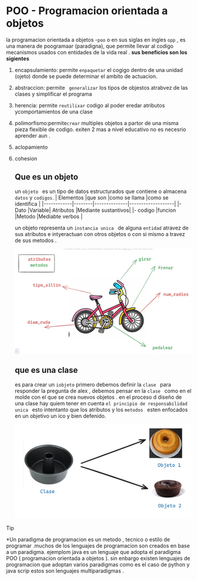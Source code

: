# POO - Programacion orientada a objetos
la programacion orientada a objetos  -`poo` o en sus siglas en ingles `opp`  , es una manera de poogramaar (paradigna), que permite llevar al codigo  mecanismos usados  con entidades de la vida real .
**sus beneficios  son los sigientes**
1. encapsulamiento: permite `enpaquetar` el cogigo dentro de una unidad (ojeto) donde se puede determinar  el ambito de actuacion.
2. abstraccion: permite ` generalizar` los tipos de objestos atrabvez de las clases  y simplificar el programa
3. herencia: permite `reutilixar` codigo al poder eredar atributos ycomportamientos de una clase 
4. polimorfismo:permite`crear` multiples objetos a partor de una misma pieza flexible  de codigo.
exiten 2 mas a nivel educativo no es necesrio aprender aun .
5. aclopamiento
6. cohesion
   ## Que es un objeto
   un `objeto ` es un tipo de datos estructurados que contiene o almacena `datos` y `codigos`. 
   |  Elementos |que son |como se llama |como se identifica |
   |------------|--------|--------------|-------------------|
   |- Dato        |Variable| Atributos    |Mediante sustantivos|
   |- codigo      |funcion |Metodo        |Mediabte verbos    |

   un objeto representa un `instancia unica ` de alguna `entidad` atravez de sus atributos e intyeractuan  con otros objetos o con si  mismo a travez de sus metodos .

   ![alt text](image.png)



   ## que es una clase 
   es para crear un `iobjeto` primero debemos definir la `clase ` para responder la pregunta de alex , debemos pensar en la `clase ` como en el molde con el que se crea nuevos objetos .
   en el proceso d diseño  de una clase hay quiem tener en cuenta `el principio de responsabilidad unica ` esto intentanto que los atributos y los `metodos ` esten enfocados en un objetivo un ico y bien defenido.
   
   ![alt text](image-1.png)


>[!TIP]
*Un paradigma de programacion es un metodo , tecnico o estilo  de programar .muchos de los lenguajes de programacion son creados en base  a un paradigma. ejemplom java es un  lenguaje que adopta el paradigma  POO ( programacion orientada a objetos ). sin enbargo  existen lenguajes de programacion  que adoptan varios paradigmas  como es el caso de python y java scrip  estos son lenguajes multiparadigmas .